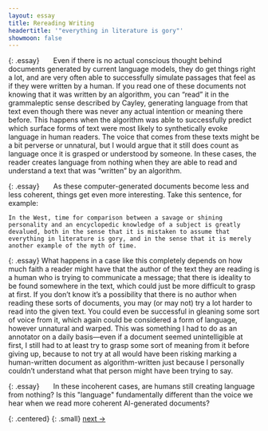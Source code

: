 ```yaml
---
layout: essay
title: Rereading Writing
headertitle: '"everything in literature is gory"'
showmoon: false
---
```


{: .essay}
&nbsp;&nbsp;&nbsp;&nbsp;&nbsp;&nbsp;Even if there is no actual conscious thought behind documents generated by current language models, they do get things right a lot, and are very often able to successfully simulate passages that feel as if they were written by a human. If you read one of these documents not knowing that it was written by an algorithm, you can “read” it in the grammaleptic sense described by Cayley, generating language from that text even though there was never any actual intention or meaning there before. This happens when the algorithm was able to successfully predict which surface forms of text were most likely to synthetically evoke language in human readers. The voice that comes from these texts might be a bit perverse or unnatural, but I would argue that it still does count as language once it is grasped or understood by someone. In these cases, the reader creates language from nothing when they are able to read and understand a text that was “written” by an algorithm. 

{: .essay}
&nbsp;&nbsp;&nbsp;&nbsp;&nbsp;&nbsp;As these computer-generated documents become less and less coherent, things get even more interesting. Take this sentence, for example: 

    In the West, time for comparison between a savage or shining personality and an encyclopedic knowledge of a subject is greatly devalued, both in the sense that it is mistaken to assume that everything in literature is gory, and in the sense that it is merely another example of the myth of time.

{: .essay}
What happens in a case like this completely depends on how much faith a reader might have that the author of the text they are reading is a human who is trying to communicate a message; that there is ideality to be found somewhere in the text, which could just be more difficult to grasp at first. If you don’t know it’s a possibility that there is no author when reading these sorts of documents, you may (or may not) try a lot harder to read into the given text. You could even be successful in gleaning some sort of voice from it, which again could be considered a form of language, however unnatural and warped. This was something I had to do as an annotator on a daily basis—even if a document seemed unintelligible at first, I still had to at least try to grasp some sort of meaning from it before giving up, because to not try at all would have been risking marking a human-written document as algorithm-written just because I personally couldn’t understand what that person might have been trying to say. 

{: .essay}
&nbsp;&nbsp;&nbsp;&nbsp;&nbsp;&nbsp;In these incoherent cases, are humans still creating language from nothing? Is this "language" fundamentally different than the voice we hear when we read more coherent AI-generated documents?


<div class="content fade-in-slower">
{: .centered}
{: .small}
<a href="conclusion.html">next -></a>
</div>







&nbsp;&nbsp;&nbsp;&nbsp;&nbsp;&nbsp;

&nbsp;&nbsp;&nbsp;&nbsp;&nbsp;&nbsp;
